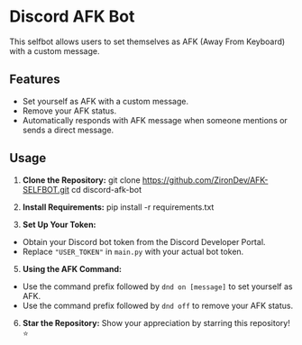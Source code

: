 # Discord AFK Bot

This selfbot allows users to set themselves as AFK (Away From Keyboard) with a custom message.

## Features

- Set yourself as AFK with a custom message.
- Remove your AFK status.
- Automatically responds with AFK message when someone mentions or sends a direct message.

## Usage

1. **Clone the Repository:**
git clone https://github.com/ZironDev/AFK-SELFBOT.git
cd discord-afk-bot

2. **Install Requirements:**
pip install -r requirements.txt


3. **Set Up Your Token:**
- Obtain your Discord bot token from the Discord Developer Portal.
- Replace `"USER_TOKEN"` in `main.py` with your actual bot token.

5. **Using the AFK Command:**
- Use the command prefix followed by `dnd on [message]` to set yourself as AFK.
- Use the command prefix followed by `dnd off` to remove your AFK status.

6. **Star the Repository:**
Show your appreciation by starring this repository! :star:


